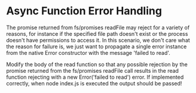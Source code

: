 # Async Function Error Handling

The promise returned from fs/promises readFile may reject for a variety of reasons, for instance if the specified file path doesn't exist or the process doesn't have permissions to access it. In this scenario, we don't care what the reason for failure is, we just want to propagate a single error instance from the native Error constructor with the message 'failed to read'.

Modify the body of the read function so that any possible rejection by the promise returned from the fs/promises readFile call results in the read function rejecting with a new Error('failed to read') error. If implemented correctly, when node index.js is executed the output should be passed!